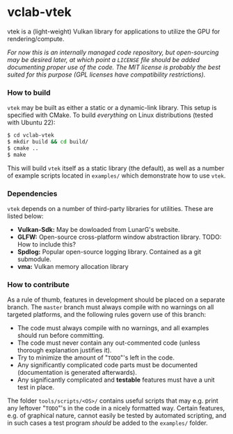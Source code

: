 # vclab-vtek

vtek is a (light-weight) Vulkan library for applications to utilize the GPU for rendering/compute.

_For now this is an internally managed code repository, but open-sourcing may be desired later,
at which point a `LICENSE` file should be added documenting proper use of the code. The MIT license
is probably the best suited for this purpose (GPL licenses have compatibility restrictions)._

### How to build ###

`vtek` may be built as either a static or a dynamic-link library. This setup is specified with CMake.
To build _everything_ on Linux distributions (tested with Ubuntu 22):

```bash
$ cd vclab-vtek
$ mkdir build && cd build/
$ cmake ..
$ make
```

This will build `vtek` itself as a static library (the default), as well as a number of example
scripts located in `examples/` which demonstrate how to use `vtek`.

### Dependencies ###

`vtek` depends on a number of third-party libraries for utilities. These are listed below:

- **Vulkan-Sdk:** May be dowloaded from LunarG's website.
- **GLFW:** Open-source cross-platform window abstraction library. TODO: How to include this?
- **Spdlog:** Popular open-source logging library. Contained as a git submodule.
- **vma:** Vulkan memory allocation library


### How to contribute ###

As a rule of thumb, features in development should be placed on a separate branch. The `master`
branch must always compile with no warnings on all targeted platforms, and the following rules
govern use of this branch:

- The code must always compile with no warnings, and all examples should run before committing.
- The code must never contain any out-commented code (unless thorough explanation justifies it).
- Try to minimize the amount of "`TODO`"'s left in the code.
- Any significantly complicated code parts must be documented (documentation is generated afterwards).
- Any significantly complicated and **testable** features must have a unit test in place.

The folder `tools/scripts/<OS>/` contains useful scripts that may e.g. print any leftover "`TODO`"'s
in the code in a nicely formatted way. Certain features, e.g. of graphical nature, cannot easily be
tested by automated scripting, and in such cases a test program _should_ be added to the `examples/`
folder.
